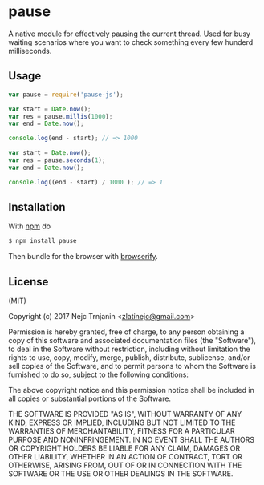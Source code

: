 # pause

A native module for effectively pausing the current thread. Used for busy waiting scenarios where you want to check something every few hunderd milliseconds.

## Usage

```js
var pause = require('pause-js');

var start = Date.now();
var res = pause.millis(1000);
var end = Date.now();

console.log(end - start); // => 1000

var start = Date.now();
var res = pause.seconds(1);
var end = Date.now();

console.log((end - start) / 1000 ); // => 1

```

## Installation

With [npm](https://npmjs.org) do

```bash
$ npm install pause
```

Then bundle for the browser with
[browserify](https://github.com/substack/node-browserify).

## License

(MIT)

Copyright (c) 2017 Nejc Trnjanin &lt;zlatinejc@gmail.com&gt;

Permission is hereby granted, free of charge, to any person obtaining a copy of
this software and associated documentation files (the "Software"), to deal in
the Software without restriction, including without limitation the rights to
use, copy, modify, merge, publish, distribute, sublicense, and/or sell copies
of the Software, and to permit persons to whom the Software is furnished to do
so, subject to the following conditions:

The above copyright notice and this permission notice shall be included in all
copies or substantial portions of the Software.

THE SOFTWARE IS PROVIDED "AS IS", WITHOUT WARRANTY OF ANY KIND, EXPRESS OR
IMPLIED, INCLUDING BUT NOT LIMITED TO THE WARRANTIES OF MERCHANTABILITY,
FITNESS FOR A PARTICULAR PURPOSE AND NONINFRINGEMENT. IN NO EVENT SHALL THE
AUTHORS OR COPYRIGHT HOLDERS BE LIABLE FOR ANY CLAIM, DAMAGES OR OTHER
LIABILITY, WHETHER IN AN ACTION OF CONTRACT, TORT OR OTHERWISE, ARISING FROM,
OUT OF OR IN CONNECTION WITH THE SOFTWARE OR THE USE OR OTHER DEALINGS IN THE
SOFTWARE.